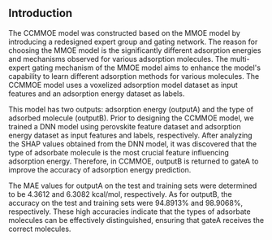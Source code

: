 ## Introduction
The CCMMOE model was constructed based on the MMOE model by introducing a redesigned expert
group and gating network. The reason for choosing the MMOE model is the significantly different 
adsorption energies and mechanisms observed for various adsorption molecules. 
The multi-expert gating mechanism of the MMOE model aims to enhance the model's capability to
learn different adsorption methods for various molecules. The CCMMOE model uses a voxelized adsorption 
model dataset as input features and an adsorption energy dataset as labels. 

This model has two outputs: adsorption energy (outputA) and the type of adsorbed molecule (outputB). 
Prior to designing the CCMMOE model, we trained a DNN model using perovskite feature dataset
and adsorption energy dataset as input features and labels, respectively. After analyzing the SHAP 
values obtained from the DNN model, it was discovered that the type of adsorbate molecule is the most
crucial feature influencing adsorption energy. Therefore, in CCMMOE, outputB is returned to gateA to 
improve the accuracy of adsorption energy prediction. 

The MAE values for outputA on the test and training 
sets were determined to be 4.3612 and 6.3082 kcal/mol, respectively. As for outputB, the accuracy
on the test and training sets were 94.8913% and 98.9068%, respectively. These high accuracies
indicate that the types of adsorbate molecules can be effectively distinguished, ensuring that gateA 
receives the correct molecules.
